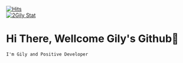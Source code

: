 <div align=left>
  
  [![Hits](https://hits.seeyoufarm.com/api/count/incr/badge.svg?url=https%3A%2F%2Fgithub.com%2F2Gily%2F2Gily&count_bg=%2379C83D&title_bg=%23555555&icon=&icon_color=%23E7E7E7&title=hits&edge_flat=false)](https://hits.seeyoufarm.com)<br>
  [![2Gily Stat](https://github-readme-stats.vercel.app/api?username=2Gily&show_icons=true&?theme=dark)](https://github.com/2Gily/)<br>
  
  # Hi There, Wellcome Gily's Github👋<br>
    I'm Gily and Positive Developer
<!--
**2Gily/2Gily** is a ✨ _special_ ✨ repository because its `README.md` (this file) appears on your GitHub profile.


- 🔭 I’m currently working on ...
- 🌱 I’m currently learning ...
- 👯 I’m looking to collaborate on ...
- 🤔 I’m looking for help with ...
- 💬 Ask me about ...
- 📫 How to reach me: ...
- 😄 Pronouns: ...
- ⚡ Fun fact: ...
-->

